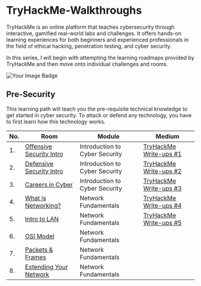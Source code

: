 # TryHackMe-Walkthroughs
TryHackMe is an online platform that teaches cybersecurity through interactive, gamified real-world labs and challenges. It offers hands-on learning experiences for both beginners and experienced professionals in the field of ethical hacking, penetration testing, and cyber security.

In this series, I will begin with attempting the learning roadmaps provided by TryHackMe and then move onto individual challenges and rooms.

<img src="https://tryhackme-badges.s3.amazonaws.com/NoxushunterKSN.png" alt="Your Image Badge" />

## Pre-Security
This learning path will teach you the pre-requisite technical knowledge to get started in cyber security. To attack or defend any technology, you have to first learn how this technology works.

|No. |Room              |Module               |Medium                 |
|----|------------------|---------------------|-----------------------|
|1.  |<a href="https://github.com/sai-kantamuneni/TryHackMe-Walkthroughs/tree/main/Pre-Security/Introduction%20to%20Cyber%20Security/Offensive%20Security%20Intro">Offensive Security Intro</a>|Introduction to Cyber Security|<a href="https://medium.com/@sai.kantamuneni/tryhackme-write-ups-1-offensive-security-intro-fb210ef94539">TryHackMe Write-ups #1</a>|
|2.  |<a href="https://github.com/sai-kantamuneni/TryHackMe-Walkthroughs/tree/main/Pre-Security/Introduction%20to%20Cyber%20Security/Defensive%20Security%20Intro">Defensive Security Intro</a>|Introduction to Cyber Security|<a href="https://medium.com/@sai.kantamuneni/tryhackme-write-ups-2-defensive-security-intro-48e15ae74dcb">TryHackMe Write-ups #2</a>|
|3.  |<a href="https://github.com/sai-kantamuneni/TryHackMe-Walkthroughs/tree/main/Pre-Security/Introduction%20to%20Cyber%20Security/Careers%20in%20Cyber">Careers in Cyber</a>|Introduction to Cyber Security|<a href="https://medium.com/@sai.kantamuneni/32c5b6d13c99">TryHackMe Write-ups #3</a>|
|4.  |<a href="https://github.com/sai-kantamuneni/TryHackMe-Walkthroughs/tree/main/Pre-Security/Network%20Fundamentals/What%20is%20Networking">What is Networking?</a>|Network Fundamentals|<a href="https://medium.com/@sai.kantamuneni/tryhackme-write-ups-4-what-is-networking-919a97edf5f0">TryHackMe Write-ups #4</a>|
|5.  |<a href="https://github.com/sai-kantamuneni/TryHackMe-Walkthroughs/tree/main/Pre-Security/Network%20Fundamentals/Intro%20to%20LAN">Intro to LAN </a>|Network Fundamentals|<a href="https://medium.com/@sai.kantamuneni/tryhackme-write-ups-5-intro-to-lan-2aaf5f7af6aa">TryHackMe Write-ups #5</a>|
|6.  |<a href="https://github.com/sai-kantamuneni/TryHackMe-Walkthroughs/tree/main/Pre-Security/Network%20Fundamentals/OSI%20Model">OSI Model</a>|Network Fundamentals|<a href=""></a>|
|7.  |<a href="https://github.com/sai-kantamuneni/TryHackMe-Walkthroughs/tree/main/Pre-Security/Network%20Fundamentals/Packets%20&%20Frames">Packets & Frames</a>|Network Fundamentals|<a href=""></a>|
|8.  |<a href="https://github.com/sai-kantamuneni/TryHackMe-Walkthroughs/tree/main/Pre-Security/Network%20Fundamentals/Extending%20Your%20Network">Extending Your Network</a>|Network Fundamentals|<a href=""></a>|
